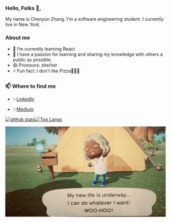 ### Hello, Folks 👋,

My name is Chenyun Zhang. I'm a software engineering student. I currently live in New York.  

### About me 
- 🌱 I’m currently learning React
- 👯 I have a passion for learning and sharing my knowledge with others a public as possible.
- 😄 Pronouns: she/her
- ⚡ Fun fact: I don't like Pizza🍕🍕🍕

### 📫 Where to find me
- ✨[LinkedIn](www.linkedin.com/in/tracy-zhang-link816) 

- ✨[Medium](https://medium.com/@morningchenyun)

[![github stats](https://github-readme-stats.vercel.app/api?username=ChenyunZhang&show_icons=true&theme=midnight-purple)](https://github.com/ChenyunZhang/github-readme-stats)[![Top Langs](https://github-readme-stats.vercel.app/api/top-langs/?username=ChenyunZhang)](https://github.com/ChenyunZhang/github-readme-stats)


![Image](https://github.com/ChenyunZhang/ChenyunZhang/blob/main/AC.jpg?raw=true)
